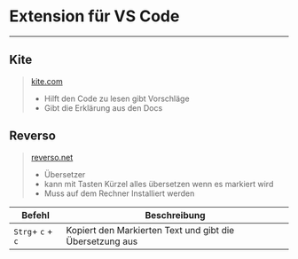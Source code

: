 # Extension für VS Code
-----------------------------------
## Kite

> [kite.com](https://www.kite.com/)
> * Hilft den Code zu lesen gibt Vorschläge 
> * Gibt die Erklärung aus den Docs 

## Reverso
> [reverso.net](https://reverso.net)
> * Übersetzer
> * kann mit Tasten Kürzel alles übersetzen wenn es markiert wird
> * Muss auf dem Rechner Installiert werden

|Befehl|Beschreibung|
|------|------------|
| `Strg`+ `c` + `c` | Kopiert den Markierten Text und gibt die Übersetzung aus|

